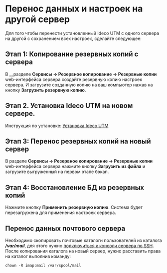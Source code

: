 # Перенос данных и настроек на другой сервер

Для того чтобы перенести установленный Ideco UTM с одного сервера на другой с сохранением всех настроек, сделайте следующее:

## Этап 1: Копирование резервных копий с сервера

В __разделе **Сервисы -&gt; Резервное копирование -&gt; Резервные копии** web-интерфейса сервера создайте резервную копию настроек сервера. И загрузите созданную копию на ваш компьютер нажав на кнопку **Загрузить резервную копию**.

## Этап 2. Установка Ideco UTM на новом сервере.

 Инструкция по установке: [Установка Ideco UTM ](../process_ustanovki.md)

## Этап 3: Перенос резервных копий на новый сервер 

В разделе **Сервисы -&gt; Резервное копирование -&gt; Резервные копии** web-интерфейса сервера нажмите кнопку **Загрузить из файла** и загрузите выгруженный на первом этапе бэкап. 

## Этап 4: Восстановление БД из резервных копий

Нажмите кнопку **Применить резервную копию**. Система будет перезагружена для применения настроек сервера.

## Перенос данных почтового сервера

Необходимо скопировать почтовые каталоги пользователей из каталога _**/var/mail**_, для этого нужно [подключиться к консоли сервера по SSH](../pravila_dostupa/administratory/udalennyi_dostup_po_ssh.md). После копирования каталога на новый сервер, нужно расставить права на каталог выполнив команду:

```text
chown -R imap:mail /var/spool/mail
```

